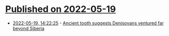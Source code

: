 # [Published on 2022-05-19](index.md)

* [2022-05-19, 14:22:25](https://news.ycombinator.com/item?id=31435024) - [Ancient tooth suggests Denisovans ventured far beyond Siberia](https://www.nature.com/articles/d41586-022-01372-0)
